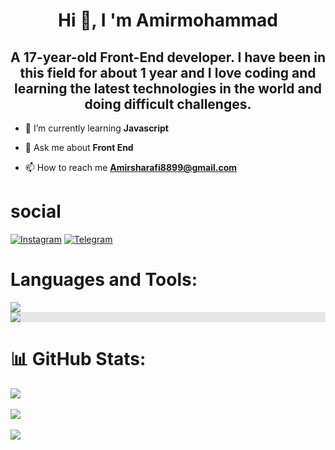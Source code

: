 <h1 align="center">Hi 👋, I 'm Amirmohammad</h1>
<h2 align="center"> A 17-year-old Front-End developer. I have been in this field for about 1 year and I love coding and learning the latest technologies in the world and doing difficult challenges.</h2>

- 🌱 I’m currently learning **Javascript**

- 💬 Ask me about **Front End**

- 📫 How to reach me **Amirsharafi8899@gmail.com**

<h1 align="left">social</h1>
  <p>
    <a href="https://instagram.com/amirsh_40" rel="nofollow"><img src="https://camo.githubusercontent.com/94b50d6a71e67a79d85b051d8af86ad7cc541a7304e6db4825430830e9a43383/68747470733a2f2f696d672e736869656c64732e696f2f62616467652f496e7374616772616d2d2532334534343035462e7376673f7374796c653d666f722d7468652d6261646765266c6f676f3d496e7374616772616d266c6f676f436f6c6f723d7768697465" alt="Instagram" data-canonical-src="https://img.shields.io/badge/Instagram-%23E4405F.svg?style=for-the-badge&amp;logo=Instagram&amp;logoColor=white" style="max-width: 100%;"></a>
    <a href="https://t.me/Amir-sharafi-86" rel="nofollow"><img src="https://camo.githubusercontent.com/8f41682a178e57a174d0c6042e9cdb842c6329b24c34b2bf4206c25e933073a9/68747470733a2f2f696d672e736869656c64732e696f2f62616467652f54656c656772616d2d3243413545303f7374796c653d666f722d7468652d6261646765266c6f676f3d74656c656772616d266c6f676f436f6c6f723d7768697465" alt="Telegram" data-canonical-src="https://img.shields.io/badge/Telegram-2CA5E0?style=for-the-badge&amp;logo=telegram&amp;logoColor=white" style="max-width: 100%;"></a>
  </p>
</p>

<h1 align="left">Languages and Tools:</h1>
<div>
  <img src="https://skillicons.dev/icons?i=html,css,js,tailwind,bootstrap,git,github,postman,figma,npm,vite">
  <img style="display: block;-webkit-user-select: none;margin: auto;background-color: hsl(0, 0%, 90%);transition: background-color 300ms;" src="https://user-images.githubusercontent.com/25181517/186711335-a3729606-5a78-4496-9a36-06efcc74f800.png">
</div>


# 📊 GitHub Stats:
![](https://github-readme-stats.vercel.app/api?username=Amir-Sharafi-86&theme=dark&hide_border=false&include_all_commits=false&count_private=false)<br/> <br/>
![](https://github-readme-streak-stats.herokuapp.com/?user=Amir-Sharafi-86&theme=dark&hide_border=false)<br/> <br/>
![](https://github-readme-stats.vercel.app/api/top-langs/?username=Amir-Sharafi-86&theme=dark&hide_border=false&include_all_commits=false&count_private=false&layout=compact)


